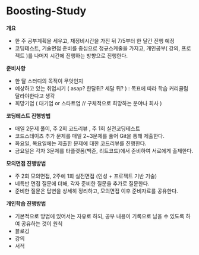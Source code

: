 # Boosting-Study
**개요**

- 한 주 공부계획을 세우고, 재정비시간을 가진 뒤 7/5부터 한 달간 진행 예정
- 코딩테스트, 기술면접 준비를 중심으로 정규스케줄을 가지고,
개인공부( 강의, 프로젝트 )를 나머지 시간에 진행하는 방향으로 진행한다.

**준비사항**

- 한 달 스터디의 목적이 무엇인지
- 예상하고 있는 취업시기 ( asap? 한달뒤? 세달 뒤? )
: 목표에 따라 학습 커리큘럼 달라야한다고 생각
- 희망기업 ( 대기업 or 스타트업 // 구체적으로 희망하는 분야나 회사 )

**코딩테스트 진행방법**

- 매일 2문제 풀이, 주 2회 코드리뷰 , 주 1회 실전코딩테스트
- 코드스테이츠 추가 문제를 매일 2~3문제를 풀어 Git을 통해 제출한다.
- 화요일, 목요일에는 제출한 문제에 대한 코드리뷰를 진행한다.
- 금요일은 각자 3문제를 타플랫폼(백준, 리트코드)에서 준비하여 서로에게 출제한다.

**모의면접 진행방법**

- 주 2회 모의면접,  2주에 1회 실전면접 (인성 + 프로젝트 기반 기술)
- 네특반 면접 질문에 더해, 각자 준비한 질문을 추가로 질문한다.
- 준비한 질문은 답변을 상세히 정리하고, 모의면접 이후 준비자료를 공유한다.

**개인학습 진행방법**

- 기본적으로 방법에 있어서는 자유로 하되, 공부 내용이 기록으로 남을 수 있도록 하여 공유하는 것이 원칙
- 블로깅
- 강의
- 서적
